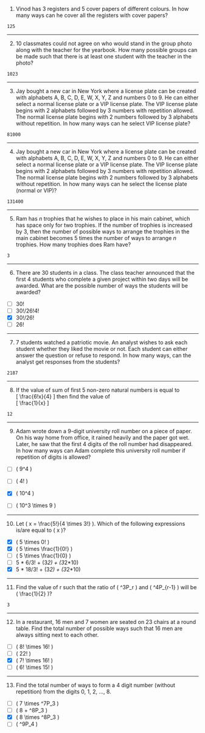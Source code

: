 1) Vinod has 3 registers and 5 cover papers of different colours. In how many ways can he cover all the registers with cover papers?  
```
125
```
---

2) 10 classmates could not agree on who would stand in the group photo along with the teacher for the yearbook. How many possible groups can be made such that there is at least one student with the teacher in the photo?  
```
1023
```
---

3) Jay bought a new car in New York where a license plate can be created with alphabets A, B, C, D, E, W, X, Y, Z and numbers 0 to 9. He can either select a normal license plate or a VIP license plate. The VIP license plate begins with 2 alphabets followed by 3 numbers with repetition allowed. The normal license plate begins with 2 numbers followed by 3 alphabets without repetition. In how many ways can he select VIP license plate?  
```
81000
```
---

4) Jay bought a new car in New York where a license plate can be created with alphabets A, B, C, D, E, W, X, Y, Z and numbers 0 to 9. He can either select a normal license plate or a VIP license plate. The VIP license plate begins with 2 alphabets followed by 3 numbers with repetition allowed. The normal license plate begins with 2 numbers followed by 3 alphabets without repetition. In how many ways can he select the license plate (normal or VIP)?  
```
131400
```
---

5) Ram has *n* trophies that he wishes to place in his main cabinet, which has space only for two trophies. If the number of trophies is increased by 3, then the number of possible ways to arrange the trophies in the main cabinet becomes 5 times the number of ways to arrange *n* trophies. How many trophies does Ram have?  
```
3
```
---

6) There are 30 students in a class. The class teacher announced that the first 4 students who complete a given project within two days will be awarded. What are the possible number of ways the students will be awarded?  

- [ ] 30!
- [ ] 30!/26!4!
- [x] 30!/26!
- [ ] 26!
---  

7) 7 students watched a patriotic movie. An analyst wishes to ask each student whether they liked the movie or not. Each student can either answer the question or refuse to respond. In how many ways, can the analyst get responses from the students?  
```
2187
```
---

8) If the value of sum of first 5 non-zero natural numbers is equal to  
\[
\frac{6!x}{4}
\]
then find the value of  
\[
\frac{1}{x}
\]  
```
12
```
---

9) Adam wrote down a 9-digit university roll number on a piece of paper. On his way home from office, it rained heavily and the paper got wet. Later, he saw that the first 4 digits of the roll number had disappeared. In how many ways can Adam complete this university roll number if repetition of digits is allowed?  

- [ ] \( 9^4 \)  
- [ ] \( 4! \)  
- [x] \( 10^4 \)  
- [ ] \( 10^3 \times 9 \)  


---

10) Let \( x = \frac{5!}{4 \times 3!} \). Which of the following expressions is/are equal to \( x \)?  

- [x] \( 5 \times 0! \)  
- [x] \( 5 \times \frac{1}{0!} \)  
- [ ] \( 5 \times \frac{1}{0} \)  
- [ ] 5 * 6/3! + (3*2) + (3*2*10)
- [x] 5 * 18/3! + (3*2) + (3*2*10)

---

11) Find the value of r such that the ratio of \( ^3P_r \) and \( ^4P_{r-1} \) will be \( \frac{1}{2} \)?  
```
3
```
---

12) In a restaurant, 16 men and 7 women are seated on 23 chairs at a round table. Find the total number of possible ways such that 16 men are always sitting next to each other.  

- [ ] \( 8! \times 16! \)  
- [ ] \( 22! \)  
- [x] \( 7! \times 16! \)  
- [ ] \( 6! \times 15! \)  

---

13) Find the total number of ways to form a 4 digit number (without repetition) from the digits 0, 1, 2, ..., 8.  

- [ ] \( 7 \times ^7P_3 \)  
- [ ] \( 8 + ^8P_3 \)  
- [x] \( 8 \times ^8P_3 \)  
- [ ] \( ^9P_4 \)
